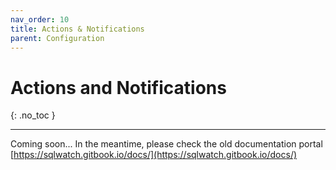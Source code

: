 ```yaml
---
nav_order: 10
title: Actions & Notifications
parent: Configuration
---
```


# Actions and Notifications
{: .no_toc }

---

Coming soon...
In the meantime, please check the old documentation portal
[https://sqlwatch.gitbook.io/docs/](https://sqlwatch.gitbook.io/docs/)

